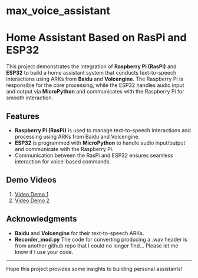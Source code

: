 # max_voice_assistant
# Home Assistant Based on RasPi and ESP32

This project demonstrates the integration of **Raspberry Pi (RasPi)** and **ESP32** to build a home assistant system that conducts text-to-speech interactions using ARKs from **Baidu** and **Volcengine**. The Raspberry Pi is responsible for the core processing, while the ESP32 handles audio input and output via **MicroPython** and communicates with the Raspberry Pi for smooth interaction.

## Features

- **Raspberry Pi (RasPi)** is used to manage text-to-speech interactions and processing using ARKs from Baidu and Volcengine.
- **ESP32** is programmed with **MicroPython** to handle audio input/output and communicate with the Raspberry Pi.
- Communication between the RasPi and ESP32 ensures seamless interaction for voice-based commands.

## Demo Videos

1. [Video Demo 1](https://drive.google.com/file/d/1WjQmF2AGGEIwiRlfU6obI82BktZXoJsd/view?usp=sharing)
3. [Video Demo 2](https://drive.google.com/file/d/1p5u4IHKpFOUVRllD4YTzgd_EHKCl-Pt8/view?usp=sharing)

## Acknowledgments

- **Baidu** and **Volcengine** for their text-to-speech ARKs.
- **Recorder_mod.py** The code for converting producing a .wav header is from another github repo that I could no longer find... Please let me know if I use your code.

---

Hope this project provides some insights to building personal assistants!
